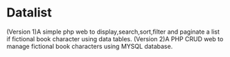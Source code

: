 # Datalist
(Version 1)A simple php web to display,search,sort,filter and paginate a list  if fictional book character using data tables.
(Version 2)A PHP CRUD web to manage fictional book characters using MYSQL database.

